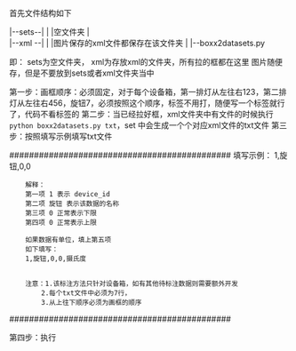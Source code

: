 首先文件结构如下

|--sets--|
|        |空文件夹
|        
|--xml --|
|        |图片保存的xml文件都保存在该文件夹
|
|--boxx2datasets.py

即：
sets为空文件夹，
xml为存放xml的文件夹，所有拉的框都在这里
图片随便存，但是不要放到sets或者xml文件夹当中


第一步：画框顺序：必须固定，对于每个设备箱，第一排灯从左往右123，第二排灯从左往右456，旋钮7，必须按照这个顺序，标签不用打，随便写一个标签就行了，代码不看标签的
第二步：当已经拉好框，xml文件夹中有文件的时候执行 `python boxx2datasets.py txt`，set 中会生成一个个对应xml文件的txt文件
第三步：按照填写示例填写txt文件

#############################################
    填写示例：
        1,旋钮,0,0

        解释：
        第一项 1 表示 device_id
        第二项 旋钮 表示该数据的名称
        第三项 0 正常表示下限
        第四项 0 正常表示上限

        如果数据有单位，填上第五项
        如下填写：
        1,旋钮,0,0,摄氏度


        注意：1.该标注方法只针对设备箱，如有其他待标注数据则需要额外开发
            2.每个txt文件中必须为7行，
            3.从上往下顺序必须为画框的顺序
#############################################

第四步：执行
